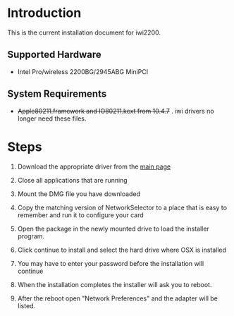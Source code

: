 # Introduction #
This is the current installation document for iwi2200.

## Supported Hardware ##
  * Intel Pro/wireless 2200BG/2945ABG MiniPCI

## System Requirements ##
  * ~~Apple80211.framework and IO80211.kext from 10.4.7~~ . iwi drivers no longer need these files.


# Steps #

1) Download the appropriate driver from the [main page](http://code.google.com/p/iwidarwin/)

2) Close all applications that are running

3) Mount the DMG file you have downloaded

4) Copy the matching version of NetworkSelector to a place that is easy to remember and run it to configure your card

5) Open the package in the newly mounted drive to load the installer program.

6) Click continue to install and select the hard drive where OSX is installed

7) You may have to enter your password before the installation will continue

8) When the installation completes the installer will ask you to reboot.

9) After the reboot open "Network Preferences" and the adapter will be listed.